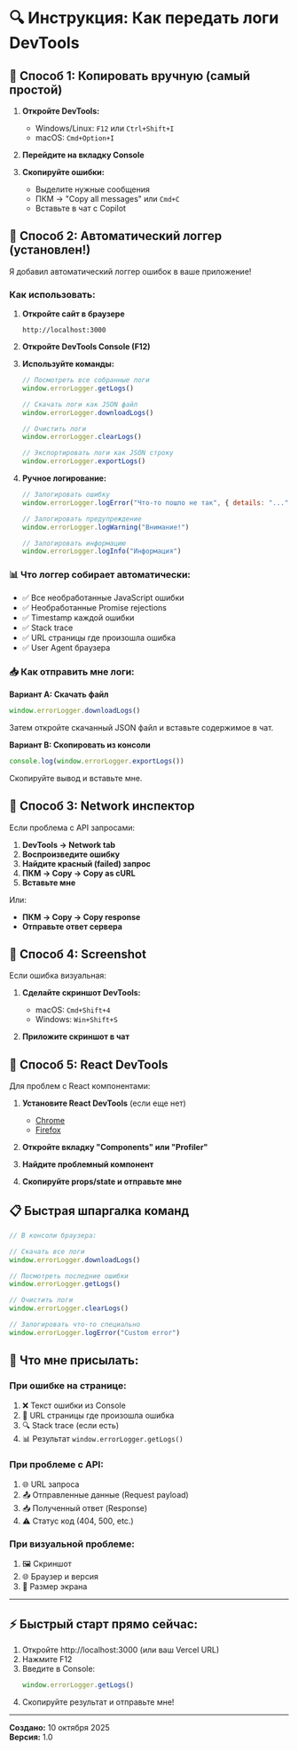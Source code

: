 # 🔍 Инструкция: Как передать логи DevTools

## 🎯 Способ 1: Копировать вручную (самый простой)

1. **Откройте DevTools:**
   - Windows/Linux: `F12` или `Ctrl+Shift+I`
   - macOS: `Cmd+Option+I`

2. **Перейдите на вкладку Console**

3. **Скопируйте ошибки:**
   - Выделите нужные сообщения
   - ПКМ → "Copy all messages" или `Cmd+C`
   - Вставьте в чат с Copilot

## 🤖 Способ 2: Автоматический логгер (установлен!)

Я добавил автоматический логгер ошибок в ваше приложение!

### Как использовать:

1. **Откройте сайт в браузере**
   ```
   http://localhost:3000
   ```

2. **Откройте DevTools Console (F12)**

3. **Используйте команды:**

   ```javascript
   // Посмотреть все собранные логи
   window.errorLogger.getLogs()
   
   // Скачать логи как JSON файл
   window.errorLogger.downloadLogs()
   
   // Очистить логи
   window.errorLogger.clearLogs()
   
   // Экспортировать логи как JSON строку
   window.errorLogger.exportLogs()
   ```

4. **Ручное логирование:**
   ```javascript
   // Залогировать ошибку
   window.errorLogger.logError("Что-то пошло не так", { details: "..." })
   
   // Залогировать предупреждение
   window.errorLogger.logWarning("Внимание!")
   
   // Залогировать информацию
   window.errorLogger.logInfo("Информация")
   ```

### 📊 Что логгер собирает автоматически:

- ✅ Все необработанные JavaScript ошибки
- ✅ Необработанные Promise rejections
- ✅ Timestamp каждой ошибки
- ✅ Stack trace
- ✅ URL страницы где произошла ошибка
- ✅ User Agent браузера

### 📥 Как отправить мне логи:

**Вариант A: Скачать файл**
```javascript
window.errorLogger.downloadLogs()
```
Затем откройте скачанный JSON файл и вставьте содержимое в чат.

**Вариант B: Скопировать из консоли**
```javascript
console.log(window.errorLogger.exportLogs())
```
Скопируйте вывод и вставьте мне.

## 📱 Способ 3: Network инспектор

Если проблема с API запросами:

1. **DevTools → Network tab**
2. **Воспроизведите ошибку**
3. **Найдите красный (failed) запрос**
4. **ПКМ → Copy → Copy as cURL**
5. **Вставьте мне**

Или:
- **ПКМ → Copy → Copy response**
- **Отправьте ответ сервера**

## 🎨 Способ 4: Screenshot

Если ошибка визуальная:

1. **Сделайте скриншот DevTools:**
   - macOS: `Cmd+Shift+4`
   - Windows: `Win+Shift+S`

2. **Приложите скриншот в чат**

## 🔧 Способ 5: React DevTools

Для проблем с React компонентами:

1. **Установите React DevTools** (если еще нет)
   - [Chrome](https://chrome.google.com/webstore/detail/react-developer-tools/fmkadmapgofadopljbjfkapdkoienihi)
   - [Firefox](https://addons.mozilla.org/en-US/firefox/addon/react-devtools/)

2. **Откройте вкладку "Components" или "Profiler"**

3. **Найдите проблемный компонент**

4. **Скопируйте props/state и отправьте мне**

## 📋 Быстрая шпаргалка команд

```javascript
// В консоли браузера:

// Скачать все логи
window.errorLogger.downloadLogs()

// Посмотреть последние ошибки
window.errorLogger.getLogs()

// Очистить логи
window.errorLogger.clearLogs()

// Залогировать что-то специально
window.errorLogger.logError("Custom error")
```

## 🎯 Что мне присылать:

### При ошибке на странице:
1. ❌ Текст ошибки из Console
2. 📍 URL страницы где произошла ошибка
3. 🔍 Stack trace (если есть)
4. 📊 Результат `window.errorLogger.getLogs()`

### При проблеме с API:
1. 🌐 URL запроса
2. 📤 Отправленные данные (Request payload)
3. 📥 Полученный ответ (Response)
4. ⚠️ Статус код (404, 500, etc.)

### При визуальной проблеме:
1. 🖼️ Скриншот
2. 🌐 Браузер и версия
3. 📱 Размер экрана

---

## ⚡ Быстрый старт прямо сейчас:

1. Откройте http://localhost:3000 (или ваш Vercel URL)
2. Нажмите F12
3. Введите в Console:
   ```javascript
   window.errorLogger.getLogs()
   ```
4. Скопируйте результат и отправьте мне!

---

**Создано:** 10 октября 2025  
**Версия:** 1.0
